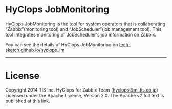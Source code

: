 # HyClops JobMonitoring

HyClops JobMonitoring is the tool for system operators that is collaborating “Zabbix”(monitoring tool) and “JobScheduler”(job management tool).
This tool integrates monitoring of JobScheduler's job information on Zabbix. 

You can see the details of HyClops JobMonitoring on [tech-sketch.github.io/hyclops_jm](http://tech-sketch.github.io/hyclops_jm/)

----

# License

Copyright 2014 TIS Inc. HyClops for Zabbix Team (hyclops@ml.tis.co.jp)
Licensed under the Apache License, Version 2.0. The Apache v2 full text is published at [this link](http://www.apache.org/licenses/LICENSE-2.0).
